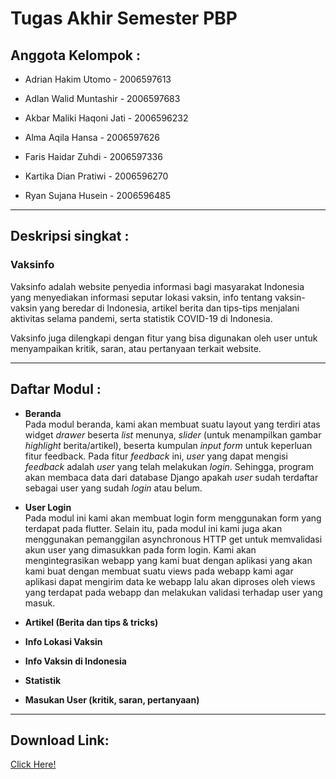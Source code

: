 # Tugas Akhir Semester PBP

## Anggota Kelompok :

- Adrian Hakim Utomo - 2006597613

- Adlan Walid Muntashir - 2006597683

- Akbar Maliki Haqoni Jati - 2006596232

- Alma Aqila Hansa - 2006597626

- Faris Haidar Zuhdi - 2006597336

- Kartika Dian Pratiwi - 2006596270

- Ryan Sujana Husein - 2006596485

---

## Deskripsi singkat :
### **Vaksinfo**

Vaksinfo adalah website penyedia informasi bagi masyarakat Indonesia yang menyediakan informasi seputar lokasi vaksin, info tentang vaksin-vaksin yang beredar di Indonesia, artikel berita dan tips-tips menjalani aktivitas selama pandemi, serta statistik COVID-19 di Indonesia.

Vaksinfo juga dilengkapi dengan fitur yang bisa digunakan oleh user untuk menyampaikan kritik, saran, atau pertanyaan terkait website.

---

## Daftar Modul :
- **Beranda**\
Pada modul beranda, kami akan membuat suatu layout yang terdiri atas widget _drawer_ beserta _list_ menunya, _slider_ (untuk menampilkan gambar _highlight_ berita/artikel), beserta kumpulan _input form_ untuk keperluan fitur feedback. Pada fitur _feedback_ ini, _user_ yang dapat mengisi _feedback_ adalah _user_ yang telah melakukan _login_.  Sehingga, program akan membaca data dari database Django apakah _user_ sudah terdaftar sebagai user yang sudah _login_ atau belum.

- **User Login**\
Pada modul ini kami akan membuat login form menggunakan form yang terdapat pada flutter. Selain itu, pada modul ini kami juga akan menggunakan pemanggilan asynchronous HTTP get untuk memvalidasi akun user yang dimasukkan pada form login. Kami akan mengintegrasikan webapp yang kami buat dengan aplikasi yang akan kami buat dengan membuat suatu views pada webapp kami agar aplikasi dapat mengirim data ke webapp lalu akan diproses oleh views yang terdapat pada webapp dan melakukan validasi terhadap user yang masuk.

- **Artikel (Berita dan tips & tricks)**
- **Info Lokasi Vaksin**
- **Info Vaksin di Indonesia**
- **Statistik**
- **Masukan User (kritik, saran, pertanyaan)**
---

## Download Link:
[Click Here!](https://drive.google.com/drive/folders/1pqjNwcK2jCj8TKNE8UDA7w7JD4H3NLa4?usp=sharing)
